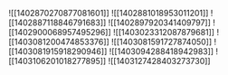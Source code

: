 ![[1402870270877081601]]
![[1402881018953011201]]
![[1402887118846791683]]
![[1402897920341409797]]
![[1402900068957495296]]
![[1403023312087879681]]
![[1403081200474853376]]
![[1403081591727874050]]
![[1403081915918290946]]
![[1403094288418942983]]
![[1403106201018277895]]
![[1403127428403273730]]
